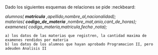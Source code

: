 Dado los siguientes esquemas de relaciones se pide :neckbeard: <br />

*alumnos( __matricula__ ,apellido,nombre_al,nacionalidad);* <br />
*materias(  __codigo_de_materia__ ,nombre_mat,anio,cant_de_horas);* <br />
*examenes( codigo_materia,matricula,fecha ,nota);* <br />

```
a) los datos de las materias que registren, la cantidad maxima de examenes rendidos por materia 
b) los datos de los alumnos que hayan aprobado Programacion II, pero adeuden Analisis II
```
